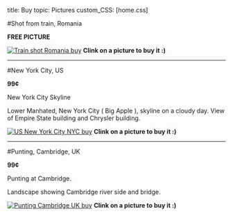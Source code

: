 title: Buy
topic: Pictures
custom_CSS: [home.css]

<script type="text/javascript" src="https://gumroad.com/js/gumroad.js"></script>

#Shot from train, Romania

**FREE PICTURE**

[![Train shot Romania buy](http://farm9.staticflickr.com/8399/8634665744_f65a6526c7_h.jpg)](https://gumroad.com/l/xImae)
**Clink on a picture to buy it :)**

---

#New York City, US

**99¢**

New York City Skyline

Lower Manhated, New York City ( Big Apple ), skyline on a cloudy day. View of Empire State building and Chrysler building. 

[![US New York City NYC buy](http://farm9.staticflickr.com/8508/8578803716_a5d699202d_h.jpg)](http://gum.co/NYCity)
**Clink on a picture to buy it :)**

---

#Punting, Cambridge, UK

**99¢**

Punting at Cambridge. 

Landscape showing Cambridge river side and bridge.

[![Punting Cambridge UK buy](http://farm9.staticflickr.com/8380/8579497718_27c43b2970_h.jpg)](http://gum.co/punting)
**Clink on a picture to buy it :)**